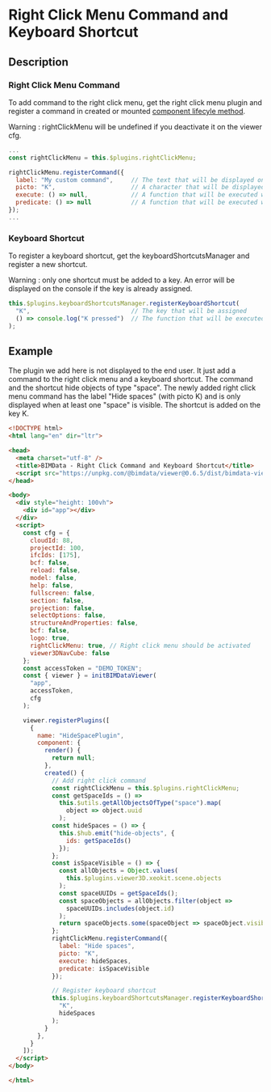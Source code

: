 # Right Click Menu Command and Keyboard Shortcut

## Description

### Right Click Menu Command

To add command to the right click menu, get the right click menu plugin and register a command in created or mounted [component lifecyle method](https://vuejs.org/v2/guide/instance.html#Instance-Lifecycle-Hooks).

Warning : rightClickMenu will be undefined if you deactivate it on the viewer cfg.

```javascript
...
const rightClickMenu = this.$plugins.rightClickMenu;

rightClickMenu.registerCommand({
  label: "My custom command",     // The text that will be displayed on the right click menu
  picto: "K",                     // A character that will be displayed after the text (usually to show corresponding keyboard shortcut)
  execute: () => null,            // A function that will be executed when the command is clicked on the right click menu
  predicate: () => null           // A function that will be executed when the right click menu opens. The command will be displayed if the function returns true.
});
...
```

### Keyboard Shortcut

To register a keyboard shortcut, get the keyboardShortcutsManager and register a new shortcut.

Warning : only one shortcut must be added to a key. An error will be displayed on the console if the key is already assigned.

```javascript
this.$plugins.keyboardShortcutsManager.registerKeyboardShortcut(
  "K",                            // The key that will be assigned
  () => console.log("K pressed")  // The function that will be executed when the assigned key is pressed
);
```

## Example

The plugin we add here is not displayed to the end user. It just add a command to the right click menu and a keyboard shortcut. The command and the shortcut hide objects of type "space". The newly added right click menu command has the label "Hide spaces" (with picto K) and is only displayed when at least one "space" is visible. The shortcut is added on the key K.

```html
<!DOCTYPE html>
<html lang="en" dir="ltr">

<head>
  <meta charset="utf-8" />
  <title>BIMData - Right Click Command and Keyboard Shortcut</title>
  <script src="https://unpkg.com/@bimdata/viewer@0.6.5/dist/bimdata-viewer.min.js" charset="utf-8"></script>
</head>

<body>
  <div style="height: 100vh">
    <div id="app"></div>
  </div>
  <script>
    const cfg = {
      cloudId: 88,
      projectId: 100,
      ifcIds: [175],
      bcf: false,
      reload: false,
      model: false,
      help: false,
      fullscreen: false,
      section: false,
      projection: false,
      selectOptions: false,
      structureAndProperties: false,
      bcf: false,
      logo: true,
      rightClickMenu: true, // Right click menu should be activated
      viewer3DNavCube: false
    };
    const accessToken = "DEMO_TOKEN";
    const { viewer } = initBIMDataViewer(
      "app",
      accessToken,
      cfg
    );

    viewer.registerPlugins([
      {
        name: "HideSpacePlugin",
        component: {
          render() {
            return null;
          },
          created() {
            // Add right click command
            const rightClickMenu = this.$plugins.rightClickMenu;
            const getSpaceIds = () =>
              this.$utils.getAllObjectsOfType("space").map(
                object => object.uuid
              );
            const hideSpaces = () => {
              this.$hub.emit("hide-objects", {
                ids: getSpaceIds()
              });
            };
            const isSpaceVisible = () => {
              const allObjects = Object.values(
                this.$plugins.viewer3D.xeokit.scene.objects
              );
              const spaceUUIDs = getSpaceIds();
              const spaceObjects = allObjects.filter(object =>
                spaceUUIDs.includes(object.id)
              );
              return spaceObjects.some(spaceObject => spaceObject.visible);
            };
            rightClickMenu.registerCommand({
              label: "Hide spaces",
              picto: "K",
              execute: hideSpaces,
              predicate: isSpaceVisible
            });

            // Register keyboard shortcut
            this.$plugins.keyboardShortcutsManager.registerKeyboardShortcut(
              "K",
              hideSpaces
            );
          }
        },
      }
    ]);
  </script>
</body>

</html>
```

